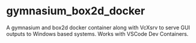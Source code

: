 # gymnasium_box2d_docker
A gymnasium and box2d docker container along with VcXsrv to serve GUI outputs to Windows based systems. Works with VSCode Dev Containers.
